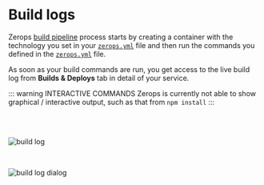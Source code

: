 # Build logs

Zerops [build pipeline](/documentation/build/how-zerops-build-works.html) process starts by creating a container with the technology you set in your [`zerops.yml`](/documentation/build/build-config.html) file and then run the commands you defined in the [`zerops.yml`](/documentation/build/build-config.html) file.

As soon as your build commands are run, you get access to the live build log from **Builds & Deploys** tab in detail of your service.

::: warning INTERACTIVE COMMANDS
Zerops is currently not able to show graphical / interactive output, such as that from `npm install`
:::

<br/>
<br/>

![build log](/build-log.png "build log")

<br/>

![build log dialog](/build-log-dialog.png "build log dialog")
